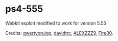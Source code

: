 # ps4-555
Webkit exploit modified to work for version 5.55

Credits: [qwertyoruiop](http://twitter.com/qwertyoruiopz), [davidtrc](http://github.com/davidtrc), [ALEXZZZ9](http://github.com/ALEXZZZ9), [Fire30](http://github.com/Fire30).
                                                                                        
